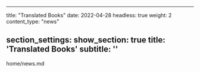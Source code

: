 <!--
 * @Author: yahui Yang
 * @Description: 
 * @Date: 2022-04-28 22:22:17
 * @LastEditTime: 2022-07-31 21:56:34
 * @FilePath: /yahui_yang/content/home/news.md
-->
---
title: "Translated Books"
date: 2022-04-28
headless: true
weight: 2
content_type: "news"

section_settings:
    show_section: true
    title: 'Translated Books'
    subtitle: ''
---
home/news.md
